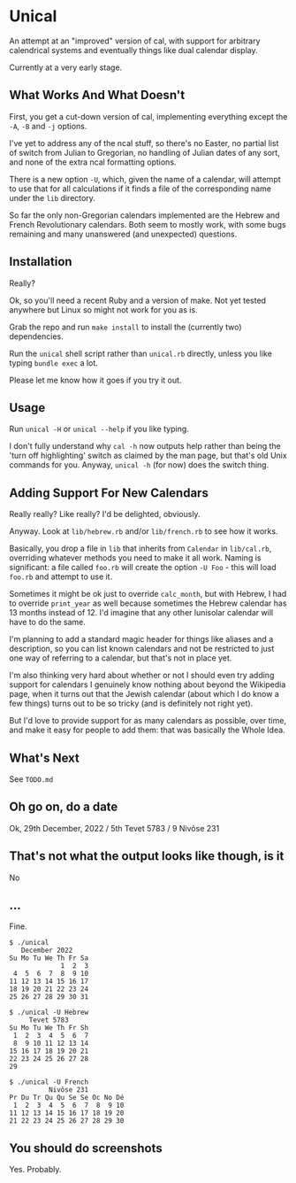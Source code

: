 # Unical

An attempt at an "improved" version of cal, with support for arbitrary
calendrical systems and eventually things like dual calendar display.

Currently at a very early stage.

## What Works And What Doesn't

First, you get a cut-down version of cal, implementing everything except the
`-A`, `-B` and `-j` options.

I've yet to address any of the ncal stuff, so there's no Easter, no partial list
of switch from Julian to Gregorian, no handling of Julian dates of any sort,
and none of the extra ncal formatting options.

There is a new option `-U`, which, given the name of a calendar, will attempt
to use that for all calculations if it finds a file of the corresponding name
under the `lib` directory.

So far the only non-Gregorian calendars implemented are the Hebrew and French
Revolutionary calendars. Both seem to mostly work, with some bugs remaining and
many unanswered (and unexpected) questions.

## Installation

Really?

Ok, so you'll need a recent Ruby and a version of make. Not yet tested anywhere
but Linux so might not work for you as is.

Grab the repo and run `make install` to install the (currently two) dependencies.

Run the `unical` shell script rather than `unical.rb` directly, unless you like
typing `bundle exec` a lot.

Please let me know how it goes if you try it out.

## Usage

Run `unical -H` or `unical --help` if you like typing.

I don't fully understand why `cal -h` now outputs help rather than being
the 'turn off highlighting' switch as claimed by the man page, but that's old
Unix commands for you. Anyway, `unical -h` (for now) does the switch thing.

## Adding Support For New Calendars

Really really? Like really? I'd be delighted, obviously.

Anyway. Look at `lib/hebrew.rb` and/or `lib/french.rb` to see how it works.

Basically, you drop a file in `lib` that inherits from `Calendar` in `lib/cal.rb`,
overriding whatever methods you need to make it all work. Naming is significant:
a file called `foo.rb` will create the option `-U Foo` - this will load `foo.rb`
and attempt to use it.

Sometimes it might be ok just to override `calc_month`, but with Hebrew, I had
to override `print_year` as well because sometimes the Hebrew calendar has 13
months instead of 12. I'd imagine that any other lunisolar calendar will have to
do the same.

I'm planning to add a standard magic header for things like aliases and a
description, so you can list known calendars and not be restricted to just one
way of referring to a calendar, but that's not in place yet.

I'm also thinking very hard about whether or not I should even try adding
support for calendars I genuinely know nothing about beyond the Wikipedia page,
when it turns out that the Jewish calendar (about which I do know a few things)
turns out to be so tricky (and is definitely not right yet).

But I'd love to provide support for as many calendars as possible, over time,
and make it easy for people to add them: that was basically the Whole Idea.

## What's Next

See `TODO.md`

## Oh go on, do a date

Ok, 29th December, 2022 / 5th Tevet 5783 / 9 Nivôse 231

## That's not what the output looks like though, is it

No

## ...

Fine.

```
$ ./unical
   December 2022    
Su Mo Tu We Th Fr Sa
             1  2  3
 4  5  6  7  8  9 10
11 12 13 14 15 16 17
18 19 20 21 22 23 24
25 26 27 28 29 30 31

$ ./unical -U Hebrew
     Tevet 5783     
Su Mo Tu We Th Fr Sh
 1  2  3  4  5  6  7
 8  9 10 11 12 13 14
15 16 17 18 19 20 21
22 23 24 25 26 27 28
29

$ ./unical -U French
          Nivôse 231          
Pr Du Tr Qu Qu Se Se Oc No Dé
 1  2  3  4  5  6  7  8  9 10
11 12 13 14 15 16 17 18 19 20
21 22 23 24 25 26 27 28 29 30

```

## You should do screenshots

Yes. Probably.
